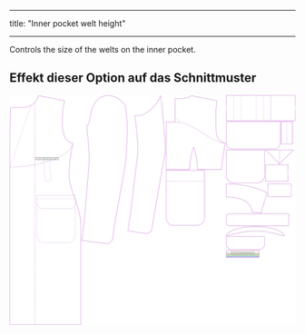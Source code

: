 - - -
title: "Inner pocket welt height"
- - -

Controls the size of the welts on the inner pocket.

## Effekt dieser Option auf das Schnittmuster

![This image shows the effect of this option by superimposing several variants that have a different value for this option](carlton_innerpocketweltheight_sample.svg "Effect of this option on the pattern")
